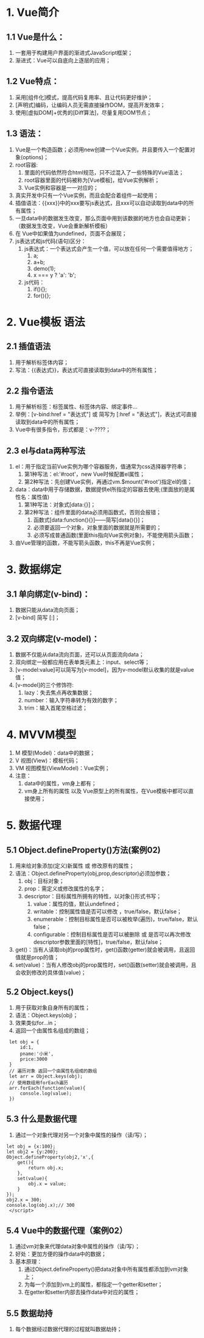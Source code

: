 # 1. Vue简介
## 1.1 Vue是什么：
   1. 一套用于构建用户界面的渐进式JavaScript框架；
   2. 渐进式：Vue可以自底向上逐层的应用；
## 1.2 Vue特点：
   1. 采用[组件化]模式，提高代码复用率、且让代码更好维护；
   2. [声明式]编码，让编码人员无需直接操作DOM，提高开发效率；
   3. 使用[虚拟DOM]+优秀的[Diff算法]，尽量复用DOM节点；
## 1.3 语法：
   1. Vue是一个构造函数；必须用new创建一个Vue实例，并且要传入一个配置对象(options)；
   2. root容器:
      1. 里面的代码依然符合html规范，只不过混入了一些特殊的Vue语法；
      2. root容器里面的代码被称为[Vue模板]，给Vue实例解析；
      3. Vue实例和容器是一一对应的；
   3. 真实开发中只有一个Vue实例，而且会配合着组件一起使用；
   4. 插值语法：{{xxx}}中的xxx要写js表达式，且xxx可以自动读取到data中的所有属性；
   5. 一旦data中的数据发生改变，那么页面中用到该数据的地方也会自动更新；（数据发生改变，Vue会重新解析模板）
   6. 在 Vue中如果值为undefined，页面不会展现；
1. js表达式和js代码(语句)区分：
   1. js表达式：一个表达式会产生一个值，可以放在任何一个需要值得地方；
      1. a;
      2. a+b;
      3. demo(1);
      4. x === y ? 'a': 'b';
   2. js代码：
      1. if(){};
      2. for(){};
# 2. Vue模板 语法
## 2.1 插值语法
   1. 用于解析标签体内容；
   2. 写法：{{表达式}}，表达式可直接读取到data中的所有属性；
## 2.2 指令语法
   1. 用于解析标签：标签属性、标签体内容、绑定事件...
   2. 举例：[v-bind:href = "表达式"] 或 简写为 [:href = "表达式"]，表达式可直接读取到data中的所有属性；
   3. Vue中有很多指令，形式都是：v-????；
## 2.3 el与data两种写法
   1. el：用于指定当前Vue实例为哪个容器服务，值通常为css选择器字符串；
      1. 第1种写法：el:'#root'，new Vue时候配置el属性；
      2. 第2种写法：先创建Vue实例，再通过vm.$mount('#root')指定el的值；
   2. data：data中用于存储数据，数据提供el所指定的容器去使用;(里面放的是属性名：属性值)
      1. 第1种写法：对象式[data:{}]；
      2. 第2种写法：组件里面的data必须用函数式，否则会报错；
         1. 函数式[data:function(){}]——简写[data(){}]；
         2. 必须要返回一个对象，对象里面的数据就是所需要的；
         3. 必须写成普通函数(里面this指向Vue实例对象)，不能使用箭头函数；
   3. 由Vue管理的函数，不能写箭头函数，this不再是Vue实例；
# 3. 数据绑定
## 3.1 单向绑定(v-bind)：
   1. 数据只能从data流向页面；
   2. [v-bind] 简写 [:]；
## 3.2 双向绑定(v-model)：
   1. 数据不仅能从data流向页面，还可以从页面流向data；
   2. 双向绑定一般都应用在表单类元素上：input、select等；
   3. [v-model:value]可以简写为[v-model]，因为v-model默认收集的就是value值；
   4. [v-model]的三个修饰符:
      1. lazy：失去焦点再收集数据； 
      2. number：输入字符串转为有效的数字；
      3. trim：输入首尾空格过滤；
# 4. MVVM模型
1. M 模型(Model)：data中的数据；
2. V 视图(View)：模板代码；
3. VM 视图模型(ViewModel)：Vue实例；
4. 注意：
   1. data中的属性，vm身上都有；
   2. vm身上所有的属性 以及 Vue原型上的所有属性，在Vue模板中都可以直接使用；
# 5. 数据代理
## 5.1 Object.defineProperty()方法(案例02)
1. 用来给对象添加(定义)新属性 或 修改原有的属性； 
2. 语法：Object.defineProperty(obj,prop,descriptor)必须加参数；
   1. obj：目标对象；
   2. prop：需定义或修改属性的名字；
   3. descriptor：目标属性所拥有的特性，以对象{}形式书写；
      1. value：属性的值，默认undefined；
      2. writable：控制属性值是否可以修改 ，true/false，默认false；
      3. enumerable：控制目标属性是否可以被枚举(遍历)，true/false，默认false；
      4. configurable：控制目标属性是否可以被删除 或 是否可以再次修改descriptor参数里面的[特性]，true/false，默认false；
3. get()：当有人读取obj的prop属性时，get()函数(getter)就会被调用，且返回值就是prop的值；
4. set(value)：当有人修改obj的prop属性时，set()函数(setter)就会被调用，且会收到修改的具体值(value)；
## 5.2 Object.keys()
   1. 用于获取对象自身所有的属性；
   2. 语法：Object.keys(obj)；
   3. 效果类似for...in；
   4. 返回一个由属性名组成的数组；
   ```
    let obj = {
        id:1,
        pname:'小米',
        price:3000
    }
    // 遍历对象 返回一个由属性名组成的数组
    let arr = Object.keys(obj);
    // 使用数组用forEach遍历
    arr.forEach(function(value){
        console.log(value);
    })
   ```
## 5.3 什么是数据代理
   1. 通过一个对象代理对另一个对象中属性的操作（读/写）；
   ```
   let obj = {x:100};
   let obj2 = {y:200};
   Object.defineProperty(obj2,'x',{
       get(){
           return obj.x;
       },
       set(value){
           obj.x = value;
       }
   });
   obj2.x = 300;
   console.log(obj.x);// 300
    </script>
   ```
## 5.4 Vue中的数据代理（案例02）
   1. 通过vm对象来代理data对象中属性的操作（读/写）；
   2. 好处：更加方便的操作data中的数据；
   3. 基本原理：
      1. 通过Object.defineProperty()把data对象中所有属性都添加到vm对象上；
      2. 为每一个添加到vm上的属性，都指定一个getter和setter；
      3. 在getter和setter内部去操作data中对应的属性；
## 5.5 数据劫持
   1. 每个数据经过数据代理的过程就叫数据劫持；



   